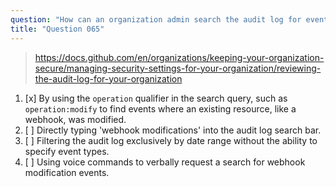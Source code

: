 ```yaml
---
question: "How can an organization admin search the audit log for events related to webhook modifications?"
title: "Question 065"
---
```


> https://docs.github.com/en/organizations/keeping-your-organization-secure/managing-security-settings-for-your-organization/reviewing-the-audit-log-for-your-organization
1. [x] By using the `operation` qualifier in the search query, such as `operation:modify` to find events where an existing resource, like a webhook, was modified.
1. [ ] Directly typing 'webhook modifications' into the audit log search bar.
1. [ ] Filtering the audit log exclusively by date range without the ability to specify event types.
1. [ ] Using voice commands to verbally request a search for webhook modification events.
